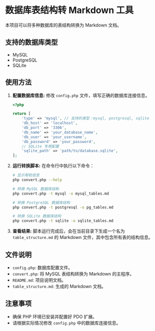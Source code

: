 # 数据库表结构转 Markdown 工具

本项目可以将多种数据库的表结构转换为 Markdown 文档。

## 支持的数据库类型

- MySQL
- PostgreSQL
- SQLite

## 使用方法

1. **配置数据库信息:**
    修改 `config.php` 文件，填写正确的数据库连接信息。

    ```php
    <?php

    return [
        'type' => 'mysql', // 支持的类型：mysql, postgresql, sqlite
        'db_host' => 'localhost',
        'db_port' => '3306',
        'db_name' => 'your_database_name',
        'db_user' => 'your_username',
        'db_password' => 'your_password',
        // SQLite 专用配置
        'sqlite_path' => 'path/to/database.sqlite',
    ];
    ```

2. **运行转换脚本:**
    在命令行中执行以下命令：

    ```bash
    # 显示帮助信息
    php convert.php --help
    
    # 转换 MySQL 数据库结构
    php convert.php -t mysql -o mysql_tables.md
    
    # 转换 PostgreSQL 数据库结构
    php convert.php -t postgresql -o pg_tables.md
    
    # 转换 SQLite 数据库结构
    php convert.php -t sqlite -o sqlite_tables.md
    ```

3. **查看结果:**
    脚本运行完成后，会在当前目录下生成一个名为 `table_structure.md` 的 Markdown 文件，其中包含所有表的结构信息。

## 文件说明

-   `config.php`: 数据库配置文件。
-   `convert.php`: 将 MySQL 表结构转换为 Markdown 的主程序。
-   `README.md`: 项目说明文档。
-   `table_structure.md`: 生成的 Markdown 文档。

## 注意事项

-   确保 PHP 环境已安装并配置好 PDO 扩展。
-   请根据实际情况修改 `config.php` 中的数据库连接信息。 